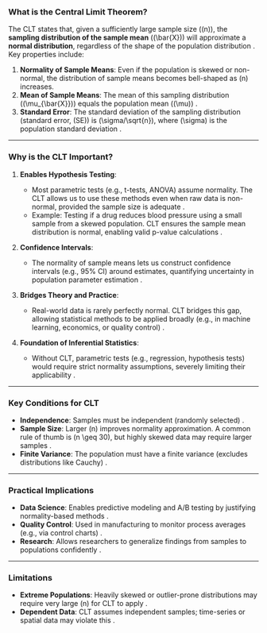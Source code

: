 ### **What is the Central Limit Theorem?**  
The CLT states that, given a sufficiently large sample size (\(n\)), the **sampling distribution of the sample mean** (\(\bar{X}\)) will approximate a **normal distribution**, regardless of the shape of the population distribution . Key properties include:  
1. **Normality of Sample Means**: Even if the population is skewed or non-normal, the distribution of sample means becomes bell-shaped as \(n\) increases.  
2. **Mean of Sample Means**: The mean of this sampling distribution (\(\mu_{\bar{X}}\)) equals the population mean (\(\mu\)) .  
3. **Standard Error**: The standard deviation of the sampling distribution (standard error, \(SE\)) is \(\sigma/\sqrt{n}\), where \(\sigma\) is the population standard deviation .  

---

### **Why is the CLT Important?**  
1. **Enables Hypothesis Testing**:  
   - Most parametric tests (e.g., t-tests, ANOVA) assume normality. The CLT allows us to use these methods even when raw data is non-normal, provided the sample size is adequate .  
   - Example: Testing if a drug reduces blood pressure using a small sample from a skewed population. CLT ensures the sample mean distribution is normal, enabling valid p-value calculations .  

2. **Confidence Intervals**:  
   - The normality of sample means lets us construct confidence intervals (e.g., 95% CI) around estimates, quantifying uncertainty in population parameter estimation .  

3. **Bridges Theory and Practice**:  
   - Real-world data is rarely perfectly normal. CLT bridges this gap, allowing statistical methods to be applied broadly (e.g., in machine learning, economics, or quality control) .  

4. **Foundation of Inferential Statistics**:  
   - Without CLT, parametric tests (e.g., regression, hypothesis tests) would require strict normality assumptions, severely limiting their applicability .  

---

### **Key Conditions for CLT**  
- **Independence**: Samples must be independent (randomly selected) .  
- **Sample Size**: Larger \(n\) improves normality approximation. A common rule of thumb is \(n \geq 30\), but highly skewed data may require larger samples .  
- **Finite Variance**: The population must have a finite variance (excludes distributions like Cauchy) .  

---

### **Practical Implications**  
- **Data Science**: Enables predictive modeling and A/B testing by justifying normality-based methods .  
- **Quality Control**: Used in manufacturing to monitor process averages (e.g., via control charts) .  
- **Research**: Allows researchers to generalize findings from samples to populations confidently .  

---

### **Limitations**  
- **Extreme Populations**: Heavily skewed or outlier-prone distributions may require very large \(n\) for CLT to apply .  
- **Dependent Data**: CLT assumes independent samples; time-series or spatial data may violate this .  

